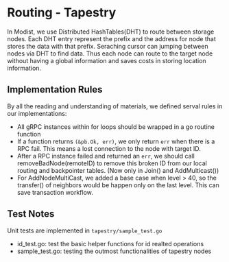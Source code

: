 # Routing - Tapestry

In Modist, we use Distributed HashTables(DHT) to route between storage nodes. Each DHT entry represent the prefix and the address for node that stores the data with that prefix. Seraching cursor can jumping between nodes via DHT to find data. Thus each node can route to the target node without having a global information and saves costs in storing location information.

## Implementation Rules
By all the reading and understanding of materials, we defined serval rules in our implementations:
- All gRPC instances within for loops should be wrapped in a go routine function 
- If a function returns ```(&pb.Ok, err)```, we only return ```err``` when there is a RPC fail. This means a lost connection to the node with target ID.
- After a RPC instance failed and returned an ```err```, we should call removeBadNode(remoteID) to remove this broken ID from our local routing and backpointer tables. (Now only in Join() and AddMulticast())
- For AddNodeMultiCast, we added a base case when level > 40, so the transfer() of neighbors would be happen only on the last level. This can save transaction workflow. 

## Test Notes

Unit tests are implemented in `tapestry/sample_test.go`

- id_test.go: test the basic helper functions for id realted operations
- sample_test.go: testing the outmost functionalities of tapestry nodes